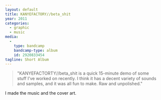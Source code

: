 ```yaml
---
layout: default
title: KANYEFACTORY//beta_shit
year: 2011
categories:
  - graphic
  - music
media:
  -
    type: bandcamp
    bandcamp-type: album
    id: 2920833454
tagline: Short Album
---
```

> "KANYEFACTORTY//beta_shit is a quick 15-minute demo of some stuff I’ve worked on recently. I think it has a decent variety of sounds and samples, and it was all fun to make. Raw and unpolished."

I made the music and the cover art.
